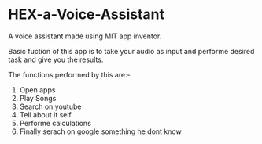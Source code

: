 # HEX-a-Voice-Assistant
A voice assistant made using MIT app inventor. 

Basic fuction of this app is to take your audio as input and performe desired task and give you the results.

The functions performed by this are:-
1. Open apps
2. Play Songs
3. Search on youtube
4. Tell about it self
5. Performe calculations
6. Finally serach on google something he dont know
